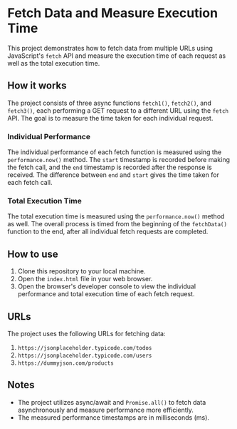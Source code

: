 # Fetch Data and Measure Execution Time

This project demonstrates how to fetch data from multiple URLs using JavaScript's `fetch` API and measure the execution time of each request as well as the total execution time.

## How it works

The project consists of three async functions `fetch1()`, `fetch2()`, and `fetch3()`, each performing a GET request to a different URL using the `fetch` API. The goal is to measure the time taken for each individual request.

### Individual Performance

The individual performance of each fetch function is measured using the `performance.now()` method. The `start` timestamp is recorded before making the fetch call, and the `end` timestamp is recorded after the response is received. The difference between `end` and `start` gives the time taken for each fetch call.

### Total Execution Time

The total execution time is measured using the `performance.now()` method as well. The overall process is timed from the beginning of the `fetchData()` function to the end, after all individual fetch requests are completed.

## How to use

1. Clone this repository to your local machine.
2. Open the `index.html` file in your web browser.
3. Open the browser's developer console to view the individual performance and total execution time of each fetch request.

## URLs

The project uses the following URLs for fetching data:

1. `https://jsonplaceholder.typicode.com/todos`
2. `https://jsonplaceholder.typicode.com/users`
3. `https://dummyjson.com/products`

## Notes

- The project utilizes async/await and `Promise.all()` to fetch data asynchronously and measure performance more efficiently.
- The measured performance timestamps are in milliseconds (ms).
